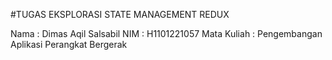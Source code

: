 #TUGAS EKSPLORASI STATE MANAGEMENT REDUX

Nama : Dimas Aqil Salsabil
NIM : H1101221057
Mata Kuliah : Pengembangan Aplikasi Perangkat Bergerak
